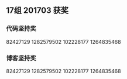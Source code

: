 ## 17组 201703 获奖

### 代码坚持奖

82427129
1282579502
102228177
1264835468

### 博客坚持奖

82427129
1282579502
102228177
1264835468

